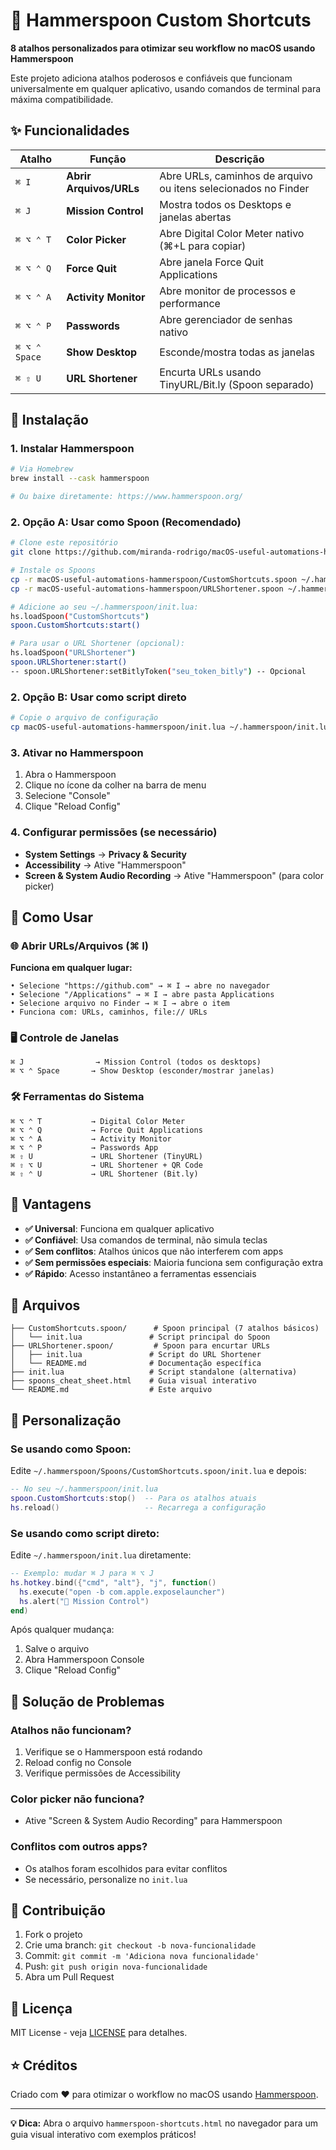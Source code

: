 # 🔨 Hammerspoon Custom Shortcuts

**8 atalhos personalizados para otimizar seu workflow no macOS usando Hammerspoon**

Este projeto adiciona atalhos poderosos e confiáveis que funcionam universalmente em qualquer aplicativo, usando comandos de terminal para máxima compatibilidade.

## ✨ Funcionalidades

| Atalho | Função | Descrição |
|--------|--------|-----------|
| `⌘ I` | **Abrir Arquivos/URLs** | Abre URLs, caminhos de arquivo ou itens selecionados no Finder |
| `⌘ J` | **Mission Control** | Mostra todos os Desktops e janelas abertas |
| `⌘ ⌥ ⌃ T` | **Color Picker** | Abre Digital Color Meter nativo (⌘+L para copiar) |
| `⌘ ⌥ ⌃ Q` | **Force Quit** | Abre janela Force Quit Applications |
| `⌘ ⌥ ⌃ A` | **Activity Monitor** | Abre monitor de processos e performance |
| `⌘ ⌥ ⌃ P` | **Passwords** | Abre gerenciador de senhas nativo |
| `⌘ ⌥ ⌃ Space` | **Show Desktop** | Esconde/mostra todas as janelas |
| `⌘ ⇧ U` | **URL Shortener** | Encurta URLs usando TinyURL/Bit.ly (Spoon separado) |

## 🚀 Instalação

### 1. Instalar Hammerspoon
```bash
# Via Homebrew
brew install --cask hammerspoon

# Ou baixe diretamente: https://www.hammerspoon.org/
```

### 2. Opção A: Usar como Spoon (Recomendado)
```bash
# Clone este repositório
git clone https://github.com/miranda-rodrigo/macOS-useful-automations-hammerspoon.git

# Instale os Spoons
cp -r macOS-useful-automations-hammerspoon/CustomShortcuts.spoon ~/.hammerspoon/Spoons/
cp -r macOS-useful-automations-hammerspoon/URLShortener.spoon ~/.hammerspoon/Spoons/

# Adicione ao seu ~/.hammerspoon/init.lua:
hs.loadSpoon("CustomShortcuts")
spoon.CustomShortcuts:start()

# Para usar o URL Shortener (opcional):
hs.loadSpoon("URLShortener")
spoon.URLShortener:start()
-- spoon.URLShortener:setBitlyToken("seu_token_bitly") -- Opcional
```

### 2. Opção B: Usar como script direto
```bash
# Copie o arquivo de configuração
cp macOS-useful-automations-hammerspoon/init.lua ~/.hammerspoon/init.lua
```

### 3. Ativar no Hammerspoon
1. Abra o Hammerspoon
2. Clique no ícone da colher na barra de menu
3. Selecione "Console"
4. Clique "Reload Config"

### 4. Configurar permissões (se necessário)
- **System Settings** → **Privacy & Security**
- **Accessibility** → Ative "Hammerspoon"
- **Screen & System Audio Recording** → Ative "Hammerspoon" (para color picker)

## 📖 Como Usar

### 🌐 Abrir URLs/Arquivos (⌘ I)
**Funciona em qualquer lugar:**
```
• Selecione "https://github.com" → ⌘ I → abre no navegador
• Selecione "/Applications" → ⌘ I → abre pasta Applications  
• Selecione arquivo no Finder → ⌘ I → abre o item
• Funciona com: URLs, caminhos, file:// URLs
```

### 🖥️ Controle de Janelas
```
⌘ J                → Mission Control (todos os desktops)
⌘ ⌥ ⌃ Space       → Show Desktop (esconder/mostrar janelas)
```

### 🛠️ Ferramentas do Sistema
```
⌘ ⌥ ⌃ T           → Digital Color Meter
⌘ ⌥ ⌃ Q           → Force Quit Applications  
⌘ ⌥ ⌃ A           → Activity Monitor
⌘ ⌥ ⌃ P           → Passwords App
⌘ ⇧ U             → URL Shortener (TinyURL)
⌘ ⇧ ⌥ U           → URL Shortener + QR Code
⌘ ⇧ ⌃ U           → URL Shortener (Bit.ly)
```

## 🎯 Vantagens

- **✅ Universal**: Funciona em qualquer aplicativo
- **✅ Confiável**: Usa comandos de terminal, não simula teclas
- **✅ Sem conflitos**: Atalhos únicos que não interferem com apps
- **✅ Sem permissões especiais**: Maioria funciona sem configuração extra
- **✅ Rápido**: Acesso instantâneo a ferramentas essenciais

## 📁 Arquivos

```
├── CustomShortcuts.spoon/      # Spoon principal (7 atalhos básicos)
│   └── init.lua               # Script principal do Spoon
├── URLShortener.spoon/         # Spoon para encurtar URLs
│   ├── init.lua               # Script do URL Shortener
│   └── README.md              # Documentação específica
├── init.lua                   # Script standalone (alternativa)
├── spoons_cheat_sheet.html    # Guia visual interativo
└── README.md                  # Este arquivo
```

## 🔧 Personalização

### Se usando como Spoon:
Edite `~/.hammerspoon/Spoons/CustomShortcuts.spoon/init.lua` e depois:
```lua
-- No seu ~/.hammerspoon/init.lua
spoon.CustomShortcuts:stop()  -- Para os atalhos atuais
hs.reload()                   -- Recarrega a configuração
```

### Se usando como script direto:
Edite `~/.hammerspoon/init.lua` diretamente:
```lua
-- Exemplo: mudar ⌘ J para ⌘ ⌥ J
hs.hotkey.bind({"cmd", "alt"}, "j", function()
  hs.execute("open -b com.apple.exposelauncher")
  hs.alert("📱 Mission Control")
end)
```

Após qualquer mudança:
1. Salve o arquivo
2. Abra Hammerspoon Console
3. Clique "Reload Config"

## 🐛 Solução de Problemas

### Atalhos não funcionam?
1. Verifique se o Hammerspoon está rodando
2. Reload config no Console
3. Verifique permissões de Accessibility

### Color picker não funciona?
- Ative "Screen & System Audio Recording" para Hammerspoon

### Conflitos com outros apps?
- Os atalhos foram escolhidos para evitar conflitos
- Se necessário, personalize no `init.lua`

## 🤝 Contribuição

1. Fork o projeto
2. Crie uma branch: `git checkout -b nova-funcionalidade`
3. Commit: `git commit -m 'Adiciona nova funcionalidade'`
4. Push: `git push origin nova-funcionalidade`
5. Abra um Pull Request

## 📄 Licença

MIT License - veja [LICENSE](LICENSE) para detalhes.

## ⭐ Créditos

Criado com ❤️ para otimizar o workflow no macOS usando [Hammerspoon](https://www.hammerspoon.org/).

---

**💡 Dica:** Abra o arquivo `hammerspoon-shortcuts.html` no navegador para um guia visual interativo com exemplos práticos!
